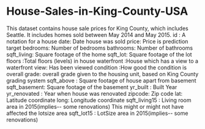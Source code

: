 # House-Sales-in-King-County-USA
This dataset contains house sale prices for King County, which includes Seattle. It includes homes sold between May 2014 and May 2015.  id : A notation for a house  date: Date house was sold  price: Price is prediction target  bedrooms: Number of bedrooms  bathrooms: Number of bathrooms  sqft_living: Square footage of the home  sqft_lot: Square footage of the lot  floors :Total floors (levels) in house  waterfront :House which has a view to a waterfront  view: Has been viewed  condition :How good the condition is overall  grade: overall grade given to the housing unit, based on King County grading system  sqft_above : Square footage of house apart from basement  sqft_basement: Square footage of the basement  yr_built : Built Year  yr_renovated : Year when house was renovated  zipcode: Zip code  lat: Latitude coordinate  long: Longitude coordinate  sqft_living15 : Living room area in 2015(implies-- some renovations) This might or might not have affected the lotsize area  sqft_lot15 : LotSize area in 2015(implies-- some renovations)

